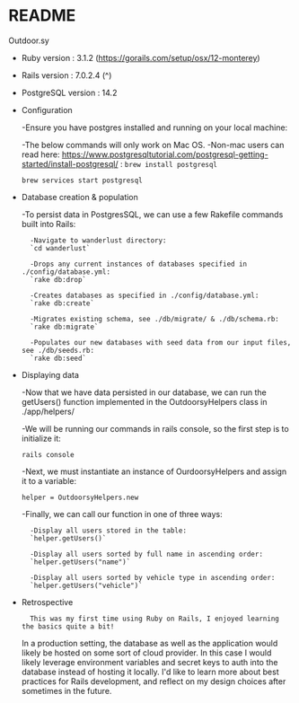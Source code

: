 # README

Outdoor.sy

* Ruby version : 3.1.2 (https://gorails.com/setup/osx/12-monterey)
* Rails version : 7.0.2.4 (^)
* PostgreSQL version : 14.2

* Configuration

    -Ensure you have postgres installed and running on your local machine:
     
     -The below commands will only work on Mac OS.
     -Non-mac users can read here: https://www.postgresqltutorial.com/postgresql-getting-started/install-postgresql/ :
     `brew install postgresql`

     `brew services start postgresql`

* Database creation & population

    -To persist data in PostgresSQL, we can use a few Rakefile commands built
     into Rails:

        -Navigate to wanderlust directory:
        `cd wanderlust`

        -Drops any current instances of databases specified in ./config/database.yml:
        `rake db:drop`

        -Creates databases as specified in ./config/database.yml:
        `rake db:create`

        -Migrates existing schema, see ./db/migrate/ & ./db/schema.rb: 
        `rake db:migrate` 

        -Populates our new databases with seed data from our input files, see ./db/seeds.rb:
        `rake db:seed` 

* Displaying data

    -Now that we have data persisted in our database, we can run the getUsers() function 
     implemented in the OutdoorsyHelpers class in ./app/helpers/

    -We will be running our commands in rails console, so the first step is to initialize it:

    `rails console`
    
    -Next, we must instantiate an instance of OurdoorsyHelpers and assign it to a variable:

    `helper = OutdoorsyHelpers.new`
    
    -Finally, we can call our function in one of three ways:

        -Display all users stored in the table:
        `helper.getUsers()` 

        -Display all users sorted by full name in ascending order:
        `helper.getUsers("name")` 

        -Display all users sorted by vehicle type in ascending order:
        `helper.getUsers("vehicle")` 

* Retrospective

        This was my first time using Ruby on Rails, I enjoyed learning the basics quite a bit!
    In a production setting, the database as well as the application would likely be hosted
    on some sort of cloud provider. In this case I would likely leverage environment variables
    and secret keys to auth into the database instead of hosting it locally. 
    I'd like to learn more about best practices for Rails development, and reflect on my design choices
    after sometimes in the future.